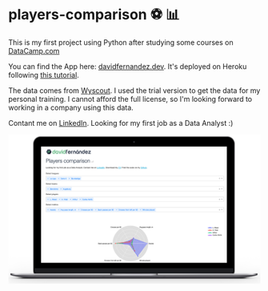 # players-comparison ⚽ 📊

This is my first project using Python after studying some courses on [DataCamp.com](https://www.datacamp.com/tracks/data-scientist-with-python)

You can find the App here: [davidfernandez.dev](http://davidfernandez.dev). It's deployed on Heroku following [this tutorial](https://dash.plotly.com/deployment).

The data comes from [Wyscout](https://wyscout.com/). I used the trial version to get the data for my personal training. I cannot afford the full license, so I'm looking forward to working in a company using this data.

Contant me on [LinkedIn](https://www.linkedin.com/in/david-fernandez-11a715170/). Looking for my first job as a Data Analyst :)

![example](example.jpg)
